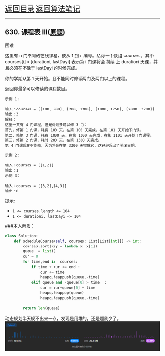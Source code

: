 
<font size="5">[返回目录](../../目录.md)</font>
<font size="5">[返回算法笔记](../../算法.md/##5.堆)</font>
____
## 630. 课程表 III([原题](https://leetcode.cn/problems/course-schedule-iii/))

困难

这里有 n 门不同的在线课程，按从 1 到 n 编号。给你一个数组 courses ，其中 courses[i] = [durationi, lastDayi] 表示第 i 门课将会 持续 上 durationi 天课，并且必须在不晚于 lastDayi 的时候完成。

你的学期从第 1 天开始。且不能同时修读两门及两门以上的课程。

返回你最多可以修读的课程数目。

 

    示例 1：

    输入：courses = [[100, 200], [200, 1300], [1000, 1250], [2000, 3200]]
    输出：3
    解释：
    这里一共有 4 门课程，但是你最多可以修 3 门：
    首先，修第 1 门课，耗费 100 天，在第 100 天完成，在第 101 天开始下门课。
    第二，修第 3 门课，耗费 1000 天，在第 1100 天完成，在第 1101 天开始下门课程。
    第三，修第 2 门课，耗时 200 天，在第 1300 天完成。
    第 4 门课现在不能修，因为将会在第 3300 天完成它，这已经超出了关闭日期。
>

    示例 2：

    输入：courses = [[1,2]]
    输出：1
    示例 3：

    输入：courses = [[3,2],[4,3]]
    输出：0
 

提示:

- `1 <= courses.length <= 104`
- `1 <= durationi, lastDayi <= 104`

###本人解法：
```python
class Solution:
    def scheduleCourse(self, courses: List[List[int]]) -> int:
        courses.sort(key = lambda x: x[1])
        queue  = list()
        cur = 0
        for time,end in  courses:
            if time + cur <= end :
                cur += time 
                heapq.heappush(queue,-time)
            elif queue and -queue[0] > time  :
                cur = cur+queue[0] + time 
                heapq.heappop(queue)
                heapq.heappush(queue,-time)
                
        return len(queue)
```
动态规划半天规不出来一点，发现是用堆的，还是题刷少了。
![Alt text](../算法/630_1.png)